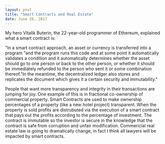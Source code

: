 ```yaml
---
layout: post
title: "Smart Contracts and Real Estate"
date: June 20, 2017
---
```


 My hero Vitalik Buterin, the 22-year-old programmer of Ethereum, explained what a smart contract is:

 "In a smart contract approach, an asset or currency is transferred into a program “and the program
  runs this code and at some point it automatically validates a condition and it automatically determines
  whether the asset should go to one person or back to the other person, or whether it should be immediately
  refunded to the person who sent it or some combination thereof.”In the meantime, the decentralized ledger
  also stores and replicates the document which gives it a certain security and immutability."

 People that want more transparency and integrity in their transactions are jumping for joy. One
 example of this is in fractional co-ownership of commercial property. Smart Contracts are used
 to make ownership percentages of a property (like a new hotel project) transparent. When the property is
 sold profits are distrubuted via the execution of a smart contract that pays out the profits according
 to the percentage of investment. The contract is immutable so the investor is secure in the
 knowledge that the contract is safe from corruption and unfair modification. Commericial 
 real estate law is going to dramatically change, in fact I think all lawyers will be impacted
 by smart contracts.

